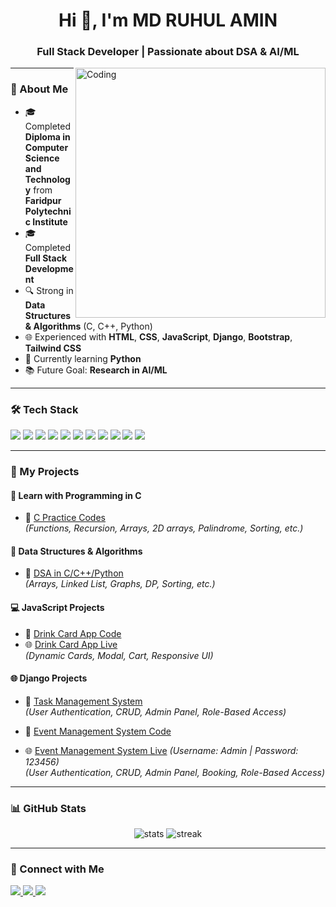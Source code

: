 <h1 align="center">Hi 👋, I'm MD RUHUL AMIN</h1>
<h3 align="center">Full Stack Developer | Passionate about DSA & AI/ML</h3>

<img align="right" alt="Coding" width="400" src="https://media.giphy.com/media/qgQUggAC3Pfv687qPC/giphy.gif">

---

### 🌟 About Me
- 🎓 Completed **Diploma in Computer Science and Technology** from **Faridpur Polytechnic Institute**  
- 🎓 Completed **Full Stack Development**  
- 🔍 Strong in **Data Structures & Algorithms** (C, C++, Python)  
- 🌐 Experienced with **HTML**, **CSS**, **JavaScript**, **Django**, **Bootstrap**, **Tailwind CSS**  
- 🚀 Currently learning **Python**  
- 📚 Future Goal: **Research in AI/ML**

---

### 🛠️ Tech Stack
<p>
  <img src="https://img.shields.io/badge/C-00599C?style=for-the-badge&logo=c&logoColor=white"/>
  <img src="https://img.shields.io/badge/C++-004482?style=for-the-badge&logo=cplusplus&logoColor=white"/>
  <img src="https://img.shields.io/badge/Python-3670A0?style=for-the-badge&logo=python&logoColor=ffdd54"/>
  <img src="https://img.shields.io/badge/Django-0C4B33?style=for-the-badge&logo=django&logoColor=white"/>
  <img src="https://img.shields.io/badge/JavaScript-323330?style=for-the-badge&logo=javascript&logoColor=F7DF1E"/>
  <img src="https://img.shields.io/badge/HTML5-E34F26?style=for-the-badge&logo=html5&logoColor=white"/>
  <img src="https://img.shields.io/badge/CSS3-1572B6?style=for-the-badge&logo=css3&logoColor=white"/>
  <img src="https://img.shields.io/badge/Bootstrap-702CFB?style=for-the-badge&logo=bootstrap&logoColor=white"/>
  <img src="https://img.shields.io/badge/Tailwind-38B2AC?style=for-the-badge&logo=tailwindcss&logoColor=white"/>
  <img src="https://img.shields.io/badge/MySQL-005C84?style=for-the-badge&logo=mysql&logoColor=white"/>
  <img src="https://img.shields.io/badge/PostgreSQL-316192?style=for-the-badge&logo=postgresql&logoColor=white"/>
</p>

---

### 📂 My Projects
#### **📘 Learn with Programming in C**
- 🔗 [C Practice Codes](https://github.com/MD-RUHUL-AMIN30167/C-PARTICES)  
*(Functions, Recursion, Arrays, 2D arrays, Palindrome, Sorting, etc.)*

#### **📘 Data Structures & Algorithms**
- 🔗 [DSA in C/C++/Python](https://github.com/MD-RUHUL-AMIN30167)  
*(Arrays, Linked List, Graphs, DP, Sorting, etc.)*

#### **💻 JavaScript Projects**
- 🔗 [Drink Card App Code](https://github.com/MD-RUHUL-AMIN30167/drink-card-app)  
- 🌐 [Drink Card App Live](https://md-ruhul-amin30167.github.io/jsasseinment/)  
*(Dynamic Cards, Modal, Cart, Responsive UI)*

#### **🌐 Django Projects**
- 🔗 [Task Management System](https://github.com/MD-RUHUL-AMIN30167/task-manegment-first-dj)  
  *(User Authentication, CRUD, Admin Panel, Role-Based Access)*  

- 🔗 [Event Management System Code](https://github.com/MD-RUHUL-AMIN30167/event-managment/tree/admin-manager)  
- 🌐 [Event Management System Live](https://event-managment-l92k.onrender.com) *(Username: Admin | Password: 123456)*  
  *(User Authentication, CRUD, Admin Panel, Booking, Role-Based Access)*  

---

### 📊 GitHub Stats
<p align="center">
  <img src="https://github-readme-stats.vercel.app/api?username=MD-RUHUL-AMIN30167&show_icons=true&theme=radical" alt="stats" />
  <img src="https://github-readme-streak-stats.herokuapp.com/?user=MD-RUHUL-AMIN30167&theme=radical" alt="streak" />
</p>

---

### 🤝 Connect with Me
<p>
  <a href="https://www.linkedin.com/in/md-ruhul-amin/" target="_blank">
    <img src="https://img.shields.io/badge/LinkedIn-0077B5?style=for-the-badge&logo=linkedin&logoColor=white"/>
  </a>
  <a href="mailto:mdruhulamin30167@gmail.com">
    <img src="https://img.shields.io/badge/Email-EA4335?style=for-the-badge&logo=gmail&logoColor=white"/>
  </a>
  <a href="https://github.com/MD-RUHUL-AMIN30167">
    <img src="https://img.shields.io/badge/GitHub-181717?style=for-the-badge&logo=github&logoColor=white"/>
  </a>
</p>
